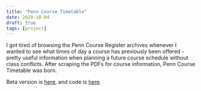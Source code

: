 ```yaml
---
title: "Penn Course Timetable"
date: 2020-10-04
draft: true
tags: [project]
---
```


I got tired of browsing the Penn Course Register archives whenever I wanted to see what times of day a course has previously been offered - pretty useful information when planning a future course schedule without class conflicts. After scraping the PDFs for course information, Penn Course Timetable was born.

Beta version is [here](https://penn-course-timetable.herokuapp.com), and code is [here](https://github.com/seyoungjkim/penn-course-timetable).